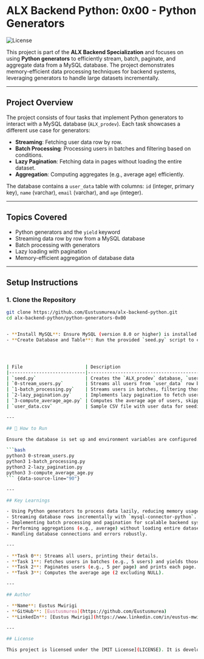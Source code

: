 # ALX Backend Python: 0x00 - Python Generators

![License](https://img.shields.io/badge/License-MIT-green)

This project is part of the **ALX Backend Specialization** and focuses on using **Python generators** to efficiently stream, batch, paginate, and aggregate data from a MySQL database. The project demonstrates memory-efficient data processing techniques for backend systems, leveraging generators to handle large datasets incrementally.

---

## Project Overview

The project consists of four tasks that implement Python generators to interact with a MySQL database (`ALX_prodev`). Each task showcases a different use case for generators:
- **Streaming**: Fetching user data row by row.
- **Batch Processing**: Processing users in batches and filtering based on conditions.
- **Lazy Pagination**: Fetching data in pages without loading the entire dataset.
- **Aggregation**: Computing aggregates (e.g., average age) efficiently.

The database contains a `user_data` table with columns: `id` (integer, primary key), `name` (varchar), `email` (varchar), and `age` (integer).

---

##  Topics Covered

- Python generators and the `yield` keyword
- Streaming data row by row from a MySQL database
- Batch processing with generators
- Lazy loading with pagination
- Memory-efficient aggregation of database data

---

## Setup Instructions

### 1. Clone the Repository

```bash
git clone https://github.com/Eustusmurea/alx-backend-python.git
cd alx-backend-python/python-generators-0x00


- **Install MySQL**: Ensure MySQL (version 8.0 or higher) is installed and running.
- **Create Database and Table**: Run the provided `seed.py` script to create the `ALX_prodev` database and `user_data` table, and load data from `user_data.csv`.




| File                       | Description                                                                 |
|----------------------------|-----------------------------------------------------------------------------|
| `seed.py`                  | Creates the `ALX_prodev` database, `user_data` table, and loads sample data  |
| `0-stream_users.py`        | Streams all users from `user_data` row by row using a generator             |
| `1-batch_processing.py`    | Streams users in batches, filtering those with `age > 25`                   |
| `2-lazy_pagination.py`     | Implements lazy pagination to fetch users in pages of specified size        |
| `3-compute_average_age.py` | Computes the average age of users, skipping NULL values                     |
| `user_data.csv`            | Sample CSV file with user data for seeding the database                     |

---

## 🚀 How to Run

Ensure the database is set up and environment variables are configured. Then run each script:

```bash
python3 0-stream_users.py
python3 1-batch_processing.py
python3 2-lazy_pagination.py
python3 3-compute_average_age.py
``` {data-source-line="90"}

---

## Key Learnings

- Using Python generators to process data lazily, reducing memory usage.
- Streaming database rows incrementally with `mysql-connector-python`.
- Implementing batch processing and pagination for scalable backend systems.
- Performing aggregations (e.g., average) without loading entire datasets into memory.
- Handling database connections and errors robustly.

---

- **Task 0**: Streams all users, printing their details.
- **Task 1**: Fetches users in batches (e.g., 5 users) and yields those with `age > 25`.
- **Task 2**: Paginates users (e.g., 5 per page) and prints each page.
- **Task 3**: Computes the average age (2 excluding NULL).

---

## Author

- **Name**: Eustus Mwirigi
- **GitHub**: [Eustusmurea](https://github.com/Eustusmurea)
- **LinkedIn**: [Eustus Mwirigi](https://www.linkedin.com/in/eustus-mwirigi/)

---

## License

This project is licensed under the [MIT License](LICENSE). It is developed for educational purposes as part of the ALX Backend Specialization.
